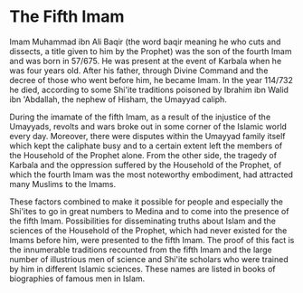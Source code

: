 The Fifth Imam
==============

Imam Muhammad ibn Ali Baqir (the word baqir meaning he who cuts and
dissects, a title given to him by the Prophet) was the son of the fourth
Imam and was born in 57/675. He was present at the event of Karbala when
he was four years old. After his father, through Divine Command and the
decree of those who went before him, he became Imam. In the year 114/732
he died, according to some Shi'ite traditions poisoned by Ibrahim ibn
Walid ibn 'Abdallah, the nephew of Hisham, the Umayyad caliph.

During the imamate of the fifth Imam, as a result of the injustice of
the Umayyads, revolts and wars broke out in some corner of the Islamic
world every day. Moreover, there were disputes within the Umayyad family
itself which kept the caliphate busy and to a certain extent left the
members of the Household of the Prophet alone. From the other side, the
tragedy of Karbala and the oppression suffered by the Household of the
Prophet, of which the fourth Imam was the most noteworthy embodiment,
had attracted many Muslims to the Imams.

These factors combined to make it possible for people and especially
the Shi'ites to go in great numbers to Medina and to come into the
presence of the fifth Imam. Possibilities for disseminating truths about
Islam and the sciences of the Household of the Prophet, which had never
existed for the Imams before him, were presented to the fifth Imam. The
proof of this fact is the innumerable traditions recounted from the
fifth Imam and the large number of illustrious men of science and
Shi'ite scholars who were trained by him in different Islamic sciences.
These names are listed in books of biographies of famous men in Islam.


